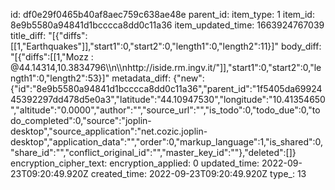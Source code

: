 id: df0e29f0465b40af8aec759c638ae48e
parent_id: 
item_type: 1
item_id: 8e9b5580a94841d1bcccca8dd0c11a36
item_updated_time: 1663924767039
title_diff: "[{\"diffs\":[[1,\"Earthquakes\"]],\"start1\":0,\"start2\":0,\"length1\":0,\"length2\":11}]"
body_diff: "[{\"diffs\":[[1,\"Mozz : @44.14314,10.3834796\\\n\\\nhttp://iside.rm.ingv.it/\"]],\"start1\":0,\"start2\":0,\"length1\":0,\"length2\":53}]"
metadata_diff: {"new":{"id":"8e9b5580a94841d1bcccca8dd0c11a36","parent_id":"1f5405da6992445392297dd478d5e0a3","latitude":"44.10947530","longitude":"10.41354650","altitude":"0.0000","author":"","source_url":"","is_todo":0,"todo_due":0,"todo_completed":0,"source":"joplin-desktop","source_application":"net.cozic.joplin-desktop","application_data":"","order":0,"markup_language":1,"is_shared":0,"share_id":"","conflict_original_id":"","master_key_id":""},"deleted":[]}
encryption_cipher_text: 
encryption_applied: 0
updated_time: 2022-09-23T09:20:49.920Z
created_time: 2022-09-23T09:20:49.920Z
type_: 13